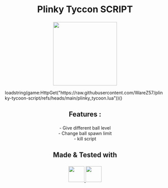 <h1 align="center">
  <a href="https://www.roblox.com/games/138705998165267/Plinky-Tycoon" 
     style="text-decoration:none; color:inherit;">
    Plinky Tyccon SCRIPT
  </a>
</h1>

###
<div align="center">
  <img height="200" src="https://tr.rbxcdn.com/180DAY-ca9e81adc8ba8e46853fb1eab78cc2b0/768/432/Image/Webp/noFilter"/>
</div>
<p align="left">loadstring(game:HttpGet("https://raw.githubusercontent.com/WareZ57/plinky-tycoon-script/refs/heads/main/plinky_tycoon.lua"))()</p>

###

<h2 align="center">Features :</h2>

###

<p align="center">- Give different ball level<br>- Change ball spawn limit<br>- kill script</p>

###

<h2 align="center">Made & Tested with</h2>

###

<p align="center">
  <a href="https://sirius.menu/" target="_blank">
    <img src="https://image.noelshack.com/fichiers/2025/39/1/1758549544-t-l-chargement.png" height="50" />
  </a>
  <a href="https://www.xeno.onl/" target="_blank">
    <img src="https://www.xeno.onl/images/xeno.png" height="50" />
  </a>
</p>

